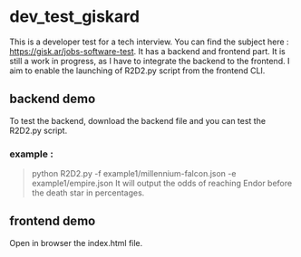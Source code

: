 # dev_test_giskard
This is a developer test for a tech interview. You can find the subject here : https://gisk.ar/jobs-software-test. It has a backend and frontend part. It is still a work in progress, as I have to integrate the backend to the frontend. I aim to enable the launching of R2D2.py script from the frontend CLI.

## backend demo

To test the backend, download the backend file and you can test the R2D2.py script.
### example : 
> python R2D2.py -f example1/millennium-falcon.json -e example1/empire.json
It will output the odds of reaching Endor before the death star in percentages.

## frontend demo
Open in browser the index.html file.
